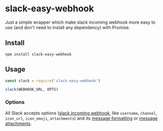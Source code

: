 # slack-easy-webhook
Just a simple wrapper which make slack incoming webhook more easy to use (and don't need to install any dependency) with Promise.

## Install

```
npm install slack-easy-webhook
```

## Usage

```js
const slack = require('slack-easy-webhook')

slack(WEBHOOK_URL, OPTS)
```

### Options
All Slack accepts options ([slack incoming webhook][incoming-webhook-doc], like `username`, `channel`, `icon_url`, `icon_emoji`, `attachments`) and its [message formatting][slack-message-formatting] or [message attachments][slack-message-attachments].

[incoming-webhook-doc]: https://api.slack.com/incoming-webhooks
[slack-message-formatting]: https://api.slack.com/docs/formatting
[slack-message-attachments]: https://api.slack.com/docs/attachments
